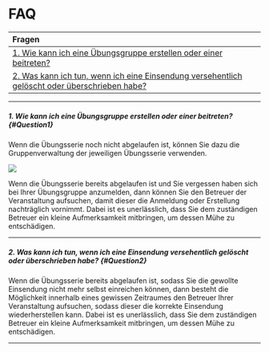 # FAQ

| Fragen |
| :- |
| [1. Wie kann ich eine Übungsgruppe erstellen oder einer beitreten?](#Question1) |
| [2. Was kann ich tun, wenn ich eine Einsendung versehentlich gelöscht oder überschrieben habe?](#Question2) |

-------------------------------------------------------------

##### 1. Wie kann ich eine Übungsgruppe erstellen oder einer beitreten? {#Question1}

Wenn die Übungsserie noch nicht abgelaufen ist, können Sie dazu die Gruppenverwaltung der jeweiligen Übungsserie verwenden.

![](../student/navigationG.png)

Wenn die Übungsserie bereits abgelaufen ist und Sie vergessen haben sich bei Ihrer Übungsgruppe anzumelden, dann können Sie den Betreuer der Veranstaltung
aufsuchen, damit dieser die Anmeldung oder Erstellung nachträglich vornimmt. Dabei ist es unerlässlich, dass Sie dem zuständigen Betreuer ein kleine Aufmerksamkeit mitbringen, um dessen Mühe zu entschädigen.

-------------------------------------------------------------

##### 2. Was kann ich tun, wenn ich eine Einsendung versehentlich gelöscht oder überschrieben habe? {#Question2}

Wenn die Übungsserie bereits abgelaufen ist, sodass Sie die gewollte Einsendung nicht mehr selbst einreichen können, dann besteht die Möglichkeit innerhalb eines gewissen Zeitraumes den Betreuer Ihrer Veranstaltung aufsuchen, sodass dieser
die korrekte Einsendung wiederherstellen kann. Dabei ist es unerlässlich, dass Sie dem zuständigen Betreuer ein kleine Aufmerksamkeit mitbringen, um dessen Mühe zu entschädigen.

-------------------------------------------------------------